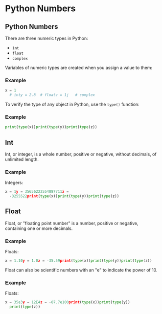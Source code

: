 
Python Numbers
==============


Python Numbers
--------------


There are three numeric types in Python:


* `int`
* `float`
* `complex`


Variables of numeric types are created when you assign a value to them:



### Example



```python
x = 1    
  # inty = 2.8  # floatz = 1j   # complex

```


To verify the type of any object in Python, use the `type()` function:



### Example



```python
print(type(x))print(type(y))print(type(z))

```


Int
---


Int, or integer, is a whole number, 
positive or negative, without decimals, of unlimited length.



### Example


Integers:



```python
x = 1y = 35656222554887711z = 
  -3255522print(type(x))print(type(y))print(type(z))
```


Float
-----


Float, or "floating point number" is a number, positive or negative, containing one or more decimals.



### Example


Floats:



```python
x = 1.10y = 1.0z = -35.59print(type(x))print(type(y))print(type(z))
```


Float can also be scientific numbers with an "e" to indicate the power of 10.



### Example


Floats:



```python
x = 35e3y = 12E4z = -87.7e100print(type(x))print(type(y))
  print(type(z))
```


